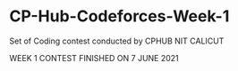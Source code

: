 # CP-Hub-Codeforces-Week-1

Set of Coding contest conducted by CPHUB NIT CALICUT

WEEK 1 CONTEST FINISHED ON 7 JUNE 2021


